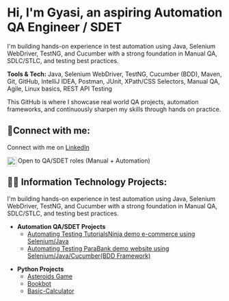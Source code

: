 <h1>Hi, I'm Gyasi, an aspiring Automation QA Engineer / SDET</h1>

<p>
I'm building hands-on experience in test automation using Java, Selenium WebDriver, TestNG, and Cucumber with a strong foundation in Manual QA, SDLC/STLC, and testing best practices.
</p>

<p>
<strong>Tools & Tech:</strong> Java, Selenium WebDriver, TestNG, Cucumber (BDD), Maven, Git, GitHub, IntelliJ IDEA, Postman, JUnit, XPath/CSS Selectors, Manual QA, Agile, Linux basics, REST API Testing
</p>

<p>
This GitHub is where I showcase real world QA projects, automation frameworks, and continuously sharpen my skills through hands on practice.
</p>

<h2>🤳Connect with me:</h2>


<p>
  Connect with me on <a href="https://www.linkedin.com/in/gyasi-folborg">LinkedIn</a>
</p>

[<img align="left" alt="Josh | LinkedIn" width="22px" src="https://cdn.jsdelivr.net/npm/simple-icons@v3/icons/linkedin.svg" />][linkedin]



[linkedin]: https://linkedin.com/in/gyasi-folborg
<p>
  Open to QA/SDET roles (Manual + Automation)
</p>

<h2>👨‍💻 Information Technology Projects:</h2>
<p>
I'm building hands-on experience in test automation using Java, Selenium WebDriver, TestNG, and Cucumber with a strong foundation in Manual QA, SDLC/STLC, and testing best practices.
</p>

- <b>Automation QA/SDET Projects</b>
  - [Automating Testing TutorialsNinja demo e-commerce using Selenium/Java](https://github.com/Gfolborg/testng-selenium-framework)
  - [Automating Testing ParaBank demo website using Selenium/Java/Cucumber(BDD Framework)](https://github.com/Gfolborg/ParaBankTesting-Cucumber)

<!-- - <b>Microsoft Azure</b>
  - [Creating VM's on Azure](https://github.com/Gfolborg/Creating-Azure-Virtual-Machines)
  - [Configuring On-premises Active Directory within Azure VMs](https://github.com/gfolborg/configure-ad) -->
    
- <b>Python Projects</b>
  - [Asteroids Game](https://github.com/Gfolborg/Asteroids-Game)
  - [Bookbot](https://github.com/Gfolborg/bookbot)
  - [Basic-Calculator](https://github.com/Gfolborg/Basic-Calculator)
 

